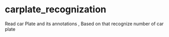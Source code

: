 # carplate_recognization
Read car Plate and its annotations , Based on that recognize number of car plate

